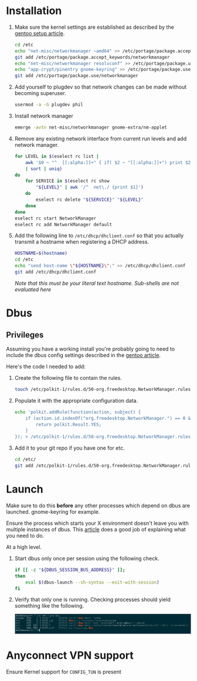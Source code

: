 # Installation

1. Make sure the kernel settings are established as described by the [gentoo setup article](https://wiki.gentoo.org/wiki/NetworkManager#Kernel).

    ```bash
    cd /etc
    echo "net-misc/networkmanager ~amd64" >> /etc/portage/package.accept_keywords/networkmanager
    git add /etc/portage/package.accept_keywords/networkmanager
    echo "net-misc/networkmanager resolvconf" >> /etc/portage/package.use/networkmanager
    echo "app-crypt/pinentry gnome-keyring" >> /etc/portage/package.use/networkmanager
    git add /etc/portage/package.use/networkmanager
    ```

2. Add yourself to plugdev so that network changes can be made without becoming superuser.

    ```bash
    usermod -a -G plugdev phil
    ```

3. Install network manager 

    ```bash
    emerge -avtn net-misc/networkmanager gnome-extra/nm-applet
    ```

4. Remove any existing network interface from current run levels and add network manager.

    ```bash
    for LEVEL in $(eselect rc list | 
        awk '$0 ~ "^  [[:alpha:]]+" { if( $2 ~ "[[:alpha:]]+") print $2; }' 
        | sort | uniq)
    do
        for SERVICE in $(eselect rc show 
            "${LEVEL}" | awk '/^  net\./ {print $1}')
        do
            eselect rc delete "${SERVICE}" "${LEVEL}"
        done
    done
    eselect rc start NetworkManager
    eselect rc add NetworkManager default
    ```

5. Add the following line to `/etc/dhcp/dhclient.conf` so that you actually 
transmit a hostname when registering a DHCP address. 

    ```bash
    HOSTNAME=$(hostname)
    cd /etc
    echo "send host-name \"${HOSTNAME}\";" >> /etc/dhcp/dhclient.conf
    git add /etc/dhcp/dhclient.conf
    ```
    *Note that this must be your literal text hostname. Sub-shells are not evaluated here*

# Dbus

## Privileges 

Assuming you have a working install you're probably going to need to include the dbus config settings described in the [gentoo article](https://wiki.gentoo.org/wiki/NetworkManager#Fixing_nm-applet_insufficient_privileges). 

Here's the code I needed to add:

1. Create the following file to contain the rules.

    ```bash
    touch /etc/polkit-1/rules.d/50-org.freedesktop.NetworkManager.rules
    ```
2. Populate it with the appropriate configuration data.
    
    ```bash
    echo 'polkit.addRule(function(action, subject) {
        if (action.id.indexOf("org.freedesktop.NetworkManager.") == 0 && subject.isInGroup("plugdev")) {
            return polkit.Result.YES;
        }
    }); > /etc/polkit-1/rules.d/50-org.freedesktop.NetworkManager.rules
    ```
3. Add it to your git repo if you have one for etc.

    ```bash
    cd /etc/
    git add /etc/polkit-1/rules.d/50-org.freedesktop.NetworkManager.rules
    ```

# Launch

Make sure to do this __before__ any other processes which depend on dbus are launched. gnome-keyring for example.

Ensure the process which starts your X environment doesn't leave you with multiple instances of dbus. This [article](http://www.nurdletech.com/linux-notes/agents/keyring.html) does a good job of explaining what you need to do. 

At a high level.

1. Start dbus only once per session using the following check.

    ```bash
    if [[ -z "${DBUS_SESSION_BUS_ADDRESS}" ]];
    then
        eval $(dbus-launch --sh-syntax --exit-with-session)
    fi
    ```
2. Verify that only one is running. Checking processes should yield something like the following.

    ![Only one forked dbus](img/only-one-dbus.png)

# Anyconnect VPN support

Ensure Kernel support for `CONFIG_TUN` is present

